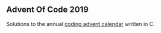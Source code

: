 ## Advent Of Code 2019

Solutions to the annual [coding advent calendar](https://adventofcode.com) written in C.
